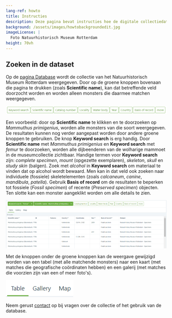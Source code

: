 ```yaml
---
lang-ref: howto
title: Instructies
description: Deze pagina bevat instructies hoe de digitale collectiedatabase van het [Natuurhistorisch Museum Rotterdam](https://www.hetnatuurhistorisch.nl/) doorzocht kan worden.
background: /assets/images/howtobackgroundedit.jpg
imageLicense: |
  Foto Natuurhistorisch Museum Rotterdam
height: 70vh
---
```


## Zoeken in de dataset
Op de [pagina Database](https://hp-nhm-rotterdam.gbif-staging.org/nl/data.html) wordt de collectie van het Natuurhistorisch Museum Rotterdam weergegeven. Door op de groene knoppen bovenaan die pagina te drukken (zoals **Scientific name**), kan dat betreffende veld doorzocht worden en worden alleen monsters die daarmee matchen weergegeven.

<img src="/assets/images/greenboxes4.jpg">

Een voorbeeld: door op **Scientific name** te klikken en te doorzoeken op _Mammuthus primigenius_, worden alle monsters van die soort weergegeven. De resultaten kunnen nog verder aangepast worden door andere groene knoppen te gebruiken. De knop **Keyword search** is erg handig. Door **Scientific name** met _Mammuthus primigenius_ en **Keyword search** met _femur_ te doorzoeken, worden alle dijbeenderen van de wolharige mammoet in de museumcollectie zichtbaar. Handige termen voor **Keyword search** zijn: _complete specimen_, _mount_ (opgezette exemplaren), _skeleton_, _skull_ en _study skin_ (balgen). Zoek met _alcohol_ in **Keyword search** om materiaal te vinden dat op alcohol wordt bewaard. Men kan in dat veld ook zoeken naar individuele (fossiele) skeletelementen (zoals _calcaneum_, _canine_, _mandibula_, _patella_). Gebruik **Basis of record** om de resultaten te beperken tot fossiele (_Fossil specimen_) of recente (_Preserved specimen_) objecten. Ten slotte kan een monster aangeklikt worden om alle details te zien.

<img src="/assets/images/examplequery4.jpg">

Met de knoppen onder de groene knoppen kan de weergave gewijzigd worden van een tabel (met alle matchende monsters) naar een kaart (met matches die geografische coördinaten hebben) en een galerij (met matches die voorzien zijn van een of meer foto's).

<img src="/assets/images/tablemapgallery3.jpg">

Neem gerust [contact](https://www.hetnatuurhistorisch.nl/contact/) op bij vragen over de collectie of het gebruik van de database.
